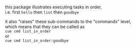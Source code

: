 this package illustrates executing tasks in order,<br/>
i.e. first `hello` then `list` then `goodbye`

it also "raises" these sub-commands to the "commands" level,<br/>
which means that they can be called as<br/>
`cue cmd list_in_order`<br/>
or<br/>
`cue cmd list_in_order:goodbye`
